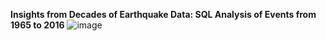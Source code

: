 **Insights from Decades of Earthquake Data: SQL Analysis of Events from 1965 to 2016** 
![image](https://github.com/Banuvathyrr/Data-cleaning-of-Earthquake-dataset-using-SQL/assets/145739539/aa558f61-6152-44d3-b43d-b006e3052a33)
